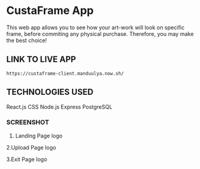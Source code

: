 # CustaFrame App 
This web app allows you to see how your art-work will look on specific frame, before commiting any physical purchase. Therefore, you may make the best choice!

## LINK TO LIVE APP
````
https://custaframe-client.manduulya.now.sh/
````


## TECHNOLOGIES USED
React.js
CSS
Node.js
Express
PostgreSQL

### SCREENSHOT
1. Landing Page
logo

2.Upload Page
logo

3.Exit Page
logo
